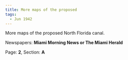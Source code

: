 ```yaml
---  
title: More maps of the proposed  
tags:  
  - Jun 1942  
---  
```

  
More maps of the proposed North Florida canal.  
  
Newspapers: **Miami Morning News or The Miami Herald**  
  
Page: **2**, Section: **A** 
